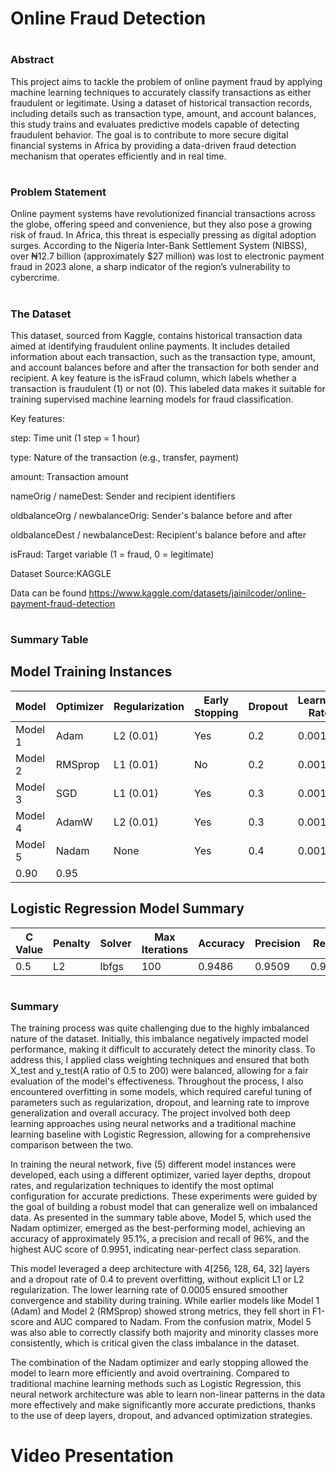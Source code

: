 # Online Fraud Detection 

# <h3>Abstract</h3>
This project aims to tackle the problem of online payment fraud by applying machine learning techniques to accurately classify transactions as either fraudulent or legitimate. Using a dataset of historical transaction records, including details such as transaction type, amount, and account balances, this study trains and evaluates predictive models capable of detecting fraudulent behavior. The goal is to contribute to more secure digital financial systems in Africa by providing a data-driven fraud detection mechanism that operates efficiently and in real time. <br>

# <h3>Problem Statement</h3>
Online payment systems have revolutionized financial transactions across the globe, offering speed and convenience, but they also pose a growing risk of fraud. In Africa, this threat is especially pressing as digital adoption surges. According to the Nigeria Inter-Bank Settlement System (NIBSS), over ₦12.7 billion (approximately $27 million) was lost to electronic payment fraud in 2023 alone, a sharp indicator of the region’s vulnerability to cybercrime. 

# <h3>The Dataset</h3>
This dataset, sourced from Kaggle, contains historical transaction data aimed at identifying fraudulent online payments. It includes detailed information about each transaction, such as the transaction type, amount, and account balances before and after the transaction for both sender and recipient. A key feature is the isFraud column, which labels whether a transaction is fraudulent (1) or not (0). This labeled data makes it suitable for training supervised machine learning models for fraud classification.

Key features:

step: Time unit (1 step = 1 hour)

type: Nature of the transaction (e.g., transfer, payment)

amount: Transaction amount

nameOrig / nameDest: Sender and recipient identifiers

oldbalanceOrg / newbalanceOrig: Sender's balance before and after

oldbalanceDest / newbalanceDest: Recipient's balance before and after

isFraud: Target variable (1 = fraud, 0 = legitimate)

Dataset Source:KAGGLE 

Data can be found https://www.kaggle.com/datasets/jainilcoder/online-payment-fraud-detection

# <h3>Summary Table</h3>

## Model Training Instances

| **Model** | **Optimizer** | **Regularization** | **Early Stopping** | **Dropout** | **Learning Rate** | **Architecture**       | **Batch Size** | **Precision** | **Recall** | **F1-Score** | **AUC** |
|-----------|---------------|--------------------|---------------------|-------------|-------------------|-------------------------|----------------|---------------|------------|--------------|---------|
| Model 1   | Adam          | L2 (0.01)          | Yes              | 0.2         | 0.001             | [64, 32]                | 256            | 0.51          | 0.95       | 0.49         | 0.9919        |
| Model 2   | RMSprop       | L1 (0.01)          | No               | 0.2         | 0.001             | [64, 32]                | 512            | 0.94          | 0.94       | 0.94         | 0.9916         |
| Model 3   | SGD           | L1 (0.01)          | Yes              | 0.3         | 0.001             | [128, 64, 32]           | 512            | 0.86          | 0.86       | 0.86         | 0.9375         |
| Model 4   | AdamW         | L2 (0.01)          | Yes              | 0.3         | 0.001             | [256, 128, 64]          | 512            | 0.93          | 0.92       | 0.92         | 0.9951         |
| Model 5   | Nadam         | None               | Yes              | 0.4         | 0.001             | [256, 128, 64, 32]      | 256            | 0.96          | 0.96       | 0.96         | 0.98    |
 0.90      | 0.95    |


## Logistic Regression Model Summary

| C Value | Penalty | Solver  | Max Iterations | Accuracy | Precision | Recall | F1 Score |
|---------|---------|---------|---------------|----------|-----------|--------|----------|
| 0.5     | L2      | lbfgs   | 100           | 0.9486  | 0.9509   | 0.9461 | 0.948   |


# <h3>Summary</h3>
The training process was quite challenging due to the highly imbalanced nature of the dataset. Initially, this imbalance negatively impacted model performance, making it difficult to accurately detect the minority class. To address this, I applied class weighting techniques and ensured that both X_test and y_test(A ratio of 0.5 to 200) were balanced, allowing for a fair evaluation of the model's effectiveness. Throughout the process, I also encountered overfitting in some models, which required careful tuning of parameters such as regularization, dropout, and learning rate to improve generalization and overall accuracy. The project involved both deep learning approaches using neural networks and a traditional machine learning baseline with Logistic Regression, allowing for a comprehensive comparison between the two.

In training the neural network, five (5) different model instances were developed, each using a different optimizer, varied layer depths, dropout rates, and regularization techniques to identify the most optimal configuration for accurate predictions. These experiments were guided by the goal of building a robust model that can generalize well on imbalanced data. As presented in the summary table above, Model 5, which used the Nadam optimizer, emerged as the best-performing model, achieving an accuracy of approximately 95.1%, a precision and recall of 96%, and the highest AUC score of 0.9951, indicating near-perfect class separation.

This model leveraged a deep architecture with 4[256, 128, 64, 32]   layers and a dropout rate of 0.4 to prevent overfitting,  without explicit L1 or L2 regularization. The lower learning rate of 0.0005 ensured smoother convergence and stability during training. While earlier models like Model 1 (Adam) and Model 2 (RMSprop) showed strong metrics, they fell short in F1-score and AUC compared to Nadam. From the confusion matrix, Model 5 was also able to correctly classify both majority and minority classes more consistently, which is critical given the class imbalance in the dataset.

The combination of the Nadam optimizer and early stopping allowed the model to learn more efficiently and avoid overtraining. Compared to traditional machine learning methods such as Logistic Regression, this neural network architecture was able to learn non-linear patterns in the data more effectively and make significantly more accurate predictions, thanks to the use of deep layers, dropout, and advanced optimization strategies.

# Video Presentation

